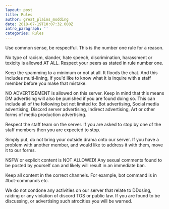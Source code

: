```yaml
---
layout: post
title: Rules
author: great_plains_modding
date: 2018-07-19T10:07:32.000Z
intro_paragraph: ''
categories: Rules
---
```

Use common sense, be respectful. This is the number one rule for a reason.



No type of racism, slander, hate speech, discrimination, harassment or toxicity is allowed AT ALL. Respect your peers as stated in rule number one.



Keep the spamming to a minimum or not at all. It floods the chat. And this includes multi-lining, if you'd like to know what it is inquire with a staff member before you make that mistake.



NO ADVERTISEMENT is allowed on this server. Keep in mind that this means DM advertising will also be punished if you are found doing so. This can include all of the following but not limited to: Bot advertising, Social media advertising, Discord server advertising, Indirect advertising, Art or other forms of media production advertising.



Respect the staff team on the server. If you are asked to stop by one of the staff members then you are expected to stop.

Simply put, do not bring your outside drama onto our server. If you have a problem with another member, and would like to address it with them, move it to our forms.



NSFW or explicit content is NOT ALLOWED! Any sexual comments found to be posted by yourself can and likely will result in an immediate ban.



Keep all content in the correct channels. For example, bot command is in #bot-commands etc.



We do not condone any activities on our server that relate to DDosing, raiding or any violation of discord TOS or public law. If you are found to be discussing, or advertising such atrocities you will be warned.
